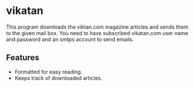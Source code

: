 vikatan
=======

This program downloads the viktan.com magazine articles and sends them to the given mail box. You need to have subscribed 
vikatan.com user name and password and an smtps account to send emails.

Features
--------
* Formatted for easy reading.
* Keeps track of downloaded articles.
